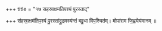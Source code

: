 +++
title = "१७ सहस्राक्षमतिपश्यं पुरस्ताद्"

+++
स॑हस्रा॒क्षम॑तिप॒श्यं पु॒रस्ता॑द्रु॒द्रमस्य॑न्तं बहु॒धा वि॑प॒श्चित॑म्। मोपा॑राम जि॒ह्वयेय॑मानम् ॥